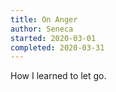 ```yaml
---
title: On Anger
author: Seneca
started: 2020-03-01
completed: 2020-03-31
---
```


How I learned to let go.
